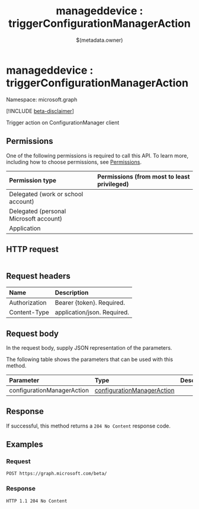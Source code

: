 ﻿---
title: "manageddevice : triggerConfigurationManagerAction"
description: "Trigger action on ConfigurationManager client"
localization_priority: Normal
author: "$(metadata.owner)"
ms.prod: "microsoft-identity-platform"
doc_type: "apiPageType"
---

# manageddevice : triggerConfigurationManagerAction

Namespace: microsoft.graph

[!INCLUDE [beta-disclaimer](../../includes/beta-disclaimer.md)]

Trigger action on ConfigurationManager client

## Permissions

One of the following permissions is required to call this API. To learn more, including how to choose permissions, see [Permissions](/graph/permissions-reference).

| Permission type                        | Permissions (from most to least privileged) |
| :------------------------------------- | :------------------------------------------ |
| Delegated (work or school account)     |                                             |
| Delegated (personal Microsoft account) |                                             |
| Application                            |                                             |

## HTTP request

<!-- {
  "blockType": "ignored"
}
-->

```http

```

## Request headers

| Name          | Description                 |
| :------------ | :-------------------------- |
| Authorization | Bearer {token}. Required.   |
| Content-Type  | application/json. Required. |

## Request body

In the request body, supply JSON representation of the parameters.

The following table shows the parameters that can be used with this method.

| Parameter                  | Type                                                                     | Description |
| :------------------------- | :----------------------------------------------------------------------- | :---------- |
| configurationManagerAction | [configurationManagerAction](../resources/configurationmanageraction.md) |             |

## Response

If successful, this method returns a `204 No Content` response code.

## Examples

### Request

<!-- {
  "blockType": "request",
  "name": "manageddevice_triggerconfigurationmanageraction"
}
-->

```http
POST https://graph.microsoft.com/beta/

```

### Response

<!-- {
  "blockType": "response",
  "truncated": true,
  "@odata.type": "$(this.ReturnTypeFullName)"
}
-->

```http
HTTP 1.1 204 No Content

```
